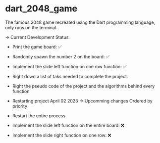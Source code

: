 # dart_2048_game
The famous 2048 game recreated using the Dart programming language, only runs on the terminal.

-> Current Development Status:
- Print the game board: ✅
- Randomly spawn the number 2 on the board: ✅
- Implement the slide left function on one row function: ✅
- Right down a list of taks needed to complete the project.
- Right the pseudo code of the project and the algorithms behind every function

- Restarting project April 02 2023
-> Upcomming changes
Ordered by priority 
- Restart the entire process
- Implement the slide left function on the entire board: ❌
- Implement the slide right function on one row: ❌

